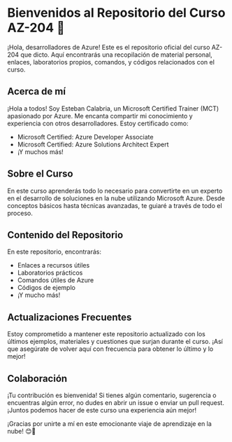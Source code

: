 # Bienvenidos al Repositorio del Curso AZ-204 🚀

¡Hola, desarrolladores de Azure! Este es el repositorio oficial del curso AZ-204 que dicto. Aquí encontrarás una recopilación de material personal, enlaces, laboratorios propios, comandos, y códigos relacionados con el curso.

## Acerca de mí

¡Hola a todos! Soy Esteban Calabria, un Microsoft Certified Trainer (MCT) apasionado por Azure. Me encanta compartir mi conocimiento y experiencia con otros desarrolladores. Estoy certificado como:

- Microsoft Certified: Azure Developer Associate
- Microsoft Certified: Azure Solutions Architect Expert
- ¡Y muchos más!

## Sobre el Curso

En este curso aprenderás todo lo necesario para convertirte en un experto en el desarrollo de soluciones en la nube utilizando Microsoft Azure. Desde conceptos básicos hasta técnicas avanzadas, te guiaré a través de todo el proceso.

## Contenido del Repositorio

En este repositorio, encontrarás:

- Enlaces a recursos útiles
- Laboratorios prácticos
- Comandos útiles de Azure
- Códigos de ejemplo
- ¡Y mucho más!

## Actualizaciones Frecuentes

Estoy comprometido a mantener este repositorio actualizado con los últimos ejemplos, materiales y cuestiones que surjan durante el curso. ¡Así que asegúrate de volver aquí con frecuencia para obtener lo último y lo mejor!

## Colaboración

¡Tu contribución es bienvenida! Si tienes algún comentario, sugerencia o encuentras algún error, no dudes en abrir un issue o enviar un pull request. ¡Juntos podemos hacer de este curso una experiencia aún mejor!

¡Gracias por unirte a mí en este emocionante viaje de aprendizaje en la nube! 😊🎉
